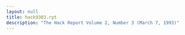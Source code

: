 ```yaml
---
layout: null
title: hack9303.rpt
description: "The Hack Report Volume 2, Number 3 (March 7, 1993)"
---
```

